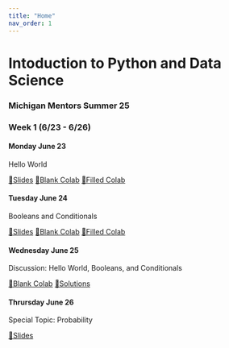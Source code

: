 ```yaml
---
title: "Home"
nav_order: 1
---
```

# Intoduction to Python and Data Science
### Michigan Mentors Summer 25

### Week 1 (6/23 - 6/26)
#### Monday June 23
Hello World

[📜Slides]() [📄Blank Colab]() [📝Filled Colab]()

#### Tuesday June 24
Booleans and Conditionals

[📜Slides]() [📄Blank Colab]() [📝Filled Colab]()

#### Wednesday June 25
Discussion: Hello World, Booleans, and Conditionals

[📄Blank Colab]() [📝Solutions]()

#### Thrursday June 26
Special Topic: Probability

[📜Slides]()